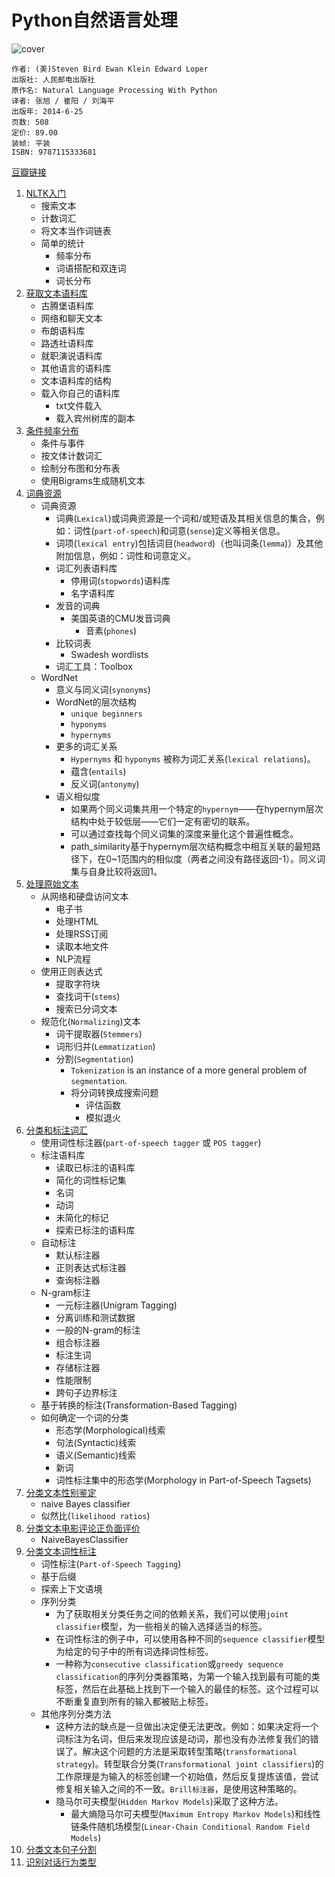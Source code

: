 # Python自然语言处理

![cover](https://img3.doubanio.com/lpic/s27313176.jpg)

    作者: (美)Steven Bird Ewan Klein Edward Loper 
    出版社: 人民邮电出版社
    原作名: Natural Language Processing With Python
    译者: 张旭 / 崔阳 / 刘海平 
    出版年: 2014-6-25
    页数: 508
    定价: 89.00
    装帧: 平装
    ISBN: 9787115333681

[豆瓣链接](https://book.douban.com/subject/25916599/)

1. [NLTK入门][201]
    - 搜索文本
    - 计数词汇
    - 将文本当作词链表
    - 简单的统计
        - 频率分布
        - 词语搭配和双连词
        - 词长分布
1. [获取文本语料库][202]
    - 古腾堡语料库
    - 网络和聊天文本
    - 布朗语料库
    - 路透社语料库
    - 就职演说语料库
    - 其他语言的语料库
    - 文本语料库的结构
    - 载入你自己的语料库
        - txt文件载入
        - 载入宾州树库的副本
1. [条件频率分布][203]
    - 条件与事件
    - 按文体计数词汇
    - 绘制分布图和分布表
    - 使用Bigrams生成随机文本
1. [词典资源][204]
    - 词典资源
        - 词典(`Lexical`)或词典资源是一个词和/或短语及其相关信息的集合，例如：词性(`part-of-speech`)和词意(`sense`)定义等相关信息。
        - 词项(`lexical entry`)包括词目(`headword`)（也叫词条(`lemma`)）及其他附加信息，例如：词性和词意定义。
        - 词汇列表语料库
            - 停用词(`stopwords`)语料库
            - 名字语料库
        - 发音的词典
            - 美国英语的CMU发音词典
                - 音素(`phones`)
        - 比较词表
            - Swadesh wordlists
        - 词汇工具：Toolbox
    - WordNet
        - 意义与同义词(`synonyms`)
        - WordNet的层次结构
            - `unique beginners`
            - `hyponyms`
            - `hypernyms`
        - 更多的词汇关系
            - `Hypernyms` 和 `hyponyms` 被称为词汇关系(`lexical relations`)。
            - 蕴含(`entails`)
            - 反义词(`antonymy`)
        - 语义相似度
            - 如果两个同义词集共用一个特定的`hypernym`——在hypernym层次结构中处于较低层——它们一定有密切的联系。
            - 可以通过查找每个同义词集的深度来量化这个普遍性概念。
            - path_similarity基于hypernym层次结构概念中相互关联的最短路径下，在0~1范围内的相似度（两者之间没有路径返回-1）。同义词集与自身比较将返回1。
1. [处理原始文本][205]
    - 从网络和硬盘访问文本
        - 电子书
        - 处理HTML
        - 处理RSS订阅
        - 读取本地文件
        - NLP流程
    - 使用正则表达式
        - 提取字符块
        - 查找词干(`stems`)
        - 搜索已分词文本
    - 规范化(`Normalizing`)文本
        - 词干提取器(`Stemmers`)
        - 词形归并(`Lemmatization`)
        - 分割(`Segmentation`)
            - `Tokenization` is an instance of a more general problem of `segmentation`.
            - 将分词转换成搜索问题
                - 评估函数
                - 模拟退火
1. [分类和标注词汇][206]
    - 使用词性标注器(`part-of-speech tagger` 或 `POS tagger`)
    - 标注语料库
        - 读取已标注的语料库
        - 简化的词性标记集
        - 名词
        - 动词
        - 未简化的标记
        - 探索已标注的语料库
    - 自动标注
        - 默认标注器
        - 正则表达式标注器
        - 查询标注器
    - N-gram标注
        - 一元标注器(Unigram Tagging)
        - 分离训练和测试数据
        - 一般的N-gram的标注
        - 组合标注器
        - 标注生词
        - 存储标注器
        - 性能限制
        - 跨句子边界标注
    - 基于转换的标注(Transformation-Based Tagging)
    - 如何确定一个词的分类
        - 形态学(Morphological)线索
        - 句法(Syntactic)线索
        - 语义(Semantic)线索
        - 新词
        - 词性标注集中的形态学(Morphology in Part-of-Speech Tagsets)
1. [分类文本性别鉴定][207]
    - naive Bayes classifier
    - 似然比(`likelihood ratios`)
1. [分类文本电影评论正负面评价][208]
    - NaiveBayesClassifier
1. [分类文本词性标注][209]
    - 词性标注(`Part-of-Speech Tagging`)
    - 基于后缀
    - 探索上下文语境
    - 序列分类
        - 为了获取相关分类任务之间的依赖关系，我们可以使用`joint classifier`模型，为一些相关的输入选择适当的标签。
        - 在词性标注的例子中，可以使用各种不同的`sequence classifier`模型为给定的句子中的所有词选择词性标签。
        - 一种称为`consecutive classification`或`greedy sequence classification`的序列分类器策略，为第一个输入找到最有可能的类标签，然后在此基础上找到下一个输入的最佳的标签。这个过程可以不断重复直到所有的输入都被贴上标签。
    - 其他序列分类方法
        - 这种方法的缺点是一旦做出决定便无法更改。例如：如果决定将一个词标注为名词，但后来发现应该是动词，那也没有办法修复我们的错误了。解决这个问题的方法是采取转型策略(`transformational strategy`)。转型联合分类(`Transformational joint classifiers`)的工作原理是为输入的标签创建一个初始值，然后反复提炼该值，尝试修复相关输入之间的不一致。`Brill标注器`，是使用这种策略的。
        - 隐马尔可夫模型(`Hidden Markov Models`)采取了这种方法。
            - 最大熵隐马尔可夫模型(`Maximum Entropy Markov Models`)和线性链条件随机场模型(`Linear-Chain Conditional Random Field Models`)
1. [分类文本句子分割][210]
1. [识别对话行为类型][211]


[201]: nltk-introduction.ipynb
[202]: corpus.ipynb
[203]: conditional-frequency-distribution.ipynb
[204]: lexical.ipynb
[205]: handle-with-raw-text.ipynb
[206]: classify-and-pos-tagging.ipynb
[207]: classify_gender.ipynb
[208]: classify_movie_reviews.ipynb
[209]: classify_pos_tagging.ipynb
[210]: classify_sentence_segment.ipynb
[211]: recognizing-dialog-behaviour.ipynb